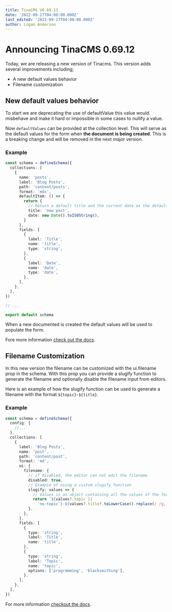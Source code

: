 ```yaml
---
title: TinaCMS V0.69.13
date: '2022-09-27T04:00:00.000Z'
last_edited: '2022-09-27T04:00:00.000Z'
author: Logan Anderson
---
```


# Announcing TinaCMS 0.69.12

Today, we are releasing a new version of Tinacms. This version adds several improvements including;

- A new default values behavior
- Filename customization

## New default values behavior

To start we are deprecating the use of defaultValue this value would misbehave and make it hard or impossible in some cases to nullify a value.

Now `defaultValues` can be provided at the collection level. This will serve as the default values for the form when **the document is being created**. This is a breaking change and will be removed in the next major version.

### Example

```ts
const schema = defineSchema({
  collections: [
    {
      name: 'posts',
      label: 'Blog Posts',
      path: 'content/posts',
      format: 'mdx',
      defaultItem: () => {
        return {
          // Return a default title and the current date as the default date
          title: 'new post',
          date: new Date().toISOString(),
        }
      },
      fields: [
        {
          label: 'Title',
          name: 'title',
          type: 'string',
        },
        {
          label: 'Date',
          name: 'date',
          type: 'date',
        },
      ],
    },
  ],
})

// ...

export default schema
```

When a new documented is created the default values will be used to populate the form.

Fore more information [check out the docs](/docs/reference/collections/#definition 'Collection Docs reference').

## Filename Customization

In this new version the filename can be customized with the ui.filename prop in the schema. With this prop you can provide a slugify function to generate the filename and optionally disable the filename input from editors.

Here is an example of how the slugify function can be used to generate a filename with the format `${topic}-${title}`.

### Example

```typescript
const schema = defineSchema({
  config: {
    //...
  },
  collections: [
    {
      label: 'Blog Posts',
      name: 'post',
      path: 'content/post',
      format: 'md',
      ui: {
        filename: {
          // if disabled, the editor can not edit the filename
          disabled: true,
          // Example of using a custom slugify function
          slugify: values => {
            // Values is an object containing all the values of the form. In this case it is {title?: string, topic?: string}
            return `${values?.topic ||
              'no-topic'}-${values?.title?.toLowerCase().replace(/ /g, '-')}`
          },
        },
      },
      fields: [
        {
          type: 'string',
          label: 'Title',
          name: 'title',
        },
        {
          type: 'string',
          label: 'Topic',
          name: 'topic',
          options: ['programming', 'blacksmithing'],
        },
      ],
    },
  ],
})
```

For more information [checkout the docs](/docs/extending-tina/filename-customization/ 'Docs filename customization').

